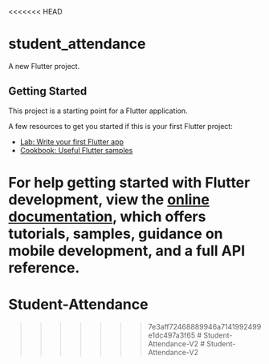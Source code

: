 <<<<<<< HEAD
# student_attendance

A new Flutter project.

## Getting Started

This project is a starting point for a Flutter application.

A few resources to get you started if this is your first Flutter project:

- [Lab: Write your first Flutter app](https://docs.flutter.dev/get-started/codelab)
- [Cookbook: Useful Flutter samples](https://docs.flutter.dev/cookbook)

For help getting started with Flutter development, view the
[online documentation](https://docs.flutter.dev/), which offers tutorials,
samples, guidance on mobile development, and a full API reference.
=======
# Student-Attendance
>>>>>>> 7e3aff72468889946a7141992499e1dc497a3f65
#   S t u d e n t - A t t e n d a n c e - V 2  
 #   S t u d e n t - A t t e n d a n c e - V 2  
 